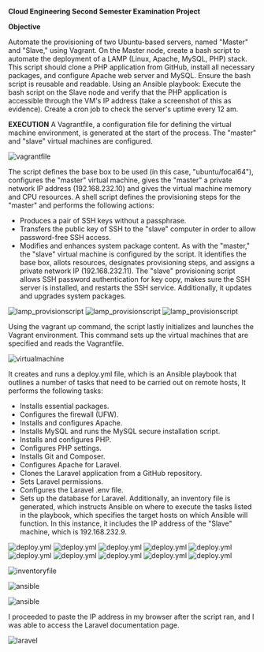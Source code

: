 **Cloud Engineering Second Semester Examination Project**

**Objective**

Automate the provisioning of two Ubuntu-based servers, named "Master" and "Slave," using Vagrant. On the Master node, create a bash script to automate the deployment of a LAMP (Linux, Apache, MySQL, PHP) stack. This script should clone a PHP application from GitHub, install all necessary packages, and configure Apache web server and MySQL. Ensure the bash script is reusable and readable.
Using an Ansible playbook:
Execute the bash script on the Slave node and verify that the PHP application is accessible through the VM's IP address (take a screenshot of this as evidence).
Create a cron job to check the server's uptime every 12 am.


**EXECUTION**
A Vagrantfile, a configuration file for defining the virtual machine environment, is generated at the start of the process. The "master" and "slave" virtual machines are configured.

![vagrantfile](vagrantproject.png)

The script defines the base box to be used (in this case, "ubuntu/focal64"), configures the "master" virtual machine, gives the "master" a private network IP address (192.168.232.10) and gives the virtual machine memory and CPU resources. A shell script defines the provisioning steps for the "master" and performs the following actions:
- Produces a pair of SSH keys without a passphrase.
- Transfers the public key of SSH to the "slave" computer in order to allow password-free SSH access.
- Modifies and enhances system package content.
As with the "master," the "slave" virtual machine is configured by the script. It identifies the base box, allots resources, designates provisioning steps, and assigns a private network IP (192.168.232.11). The "slave" provisioning script allows SSH password authentication for key copy, makes sure the SSH server is installed, and restarts the SSH service. Additionally, it updates and upgrades system packages.

![lamp_provisionscript](lamp_provision.sh1.png)
![lamp_provisionscript](lamp_provision.sh2.png)
![lamp_provisionscript](lamp_provision.sh3.png)

Using the vagrant up command, the script lastly initializes and launches the Vagrant environment. This command sets up the virtual machines that are specified and reads the Vagrantfile.

![virtualmachine](virtualbox_project.png)

It creates and runs a deploy.yml file, which is an Ansible playbook that outlines a number of tasks that need to be carried out on remote hosts, It performs the following tasks:
- Installs essential packages.
- Configures the firewall (UFW).
- Installs and configures Apache.
- Installs MySQL and runs the MySQL secure installation script.
- Installs and configures PHP.
- Configures PHP settings.
- Installs Git and Composer.
- Configures Apache for Laravel.
- Clones the Laravel application from a GitHub repository.
- Sets Laravel permissions.
- Configures the Laravel .env file.
- Sets up the database for Laravel. Additionally, an inventory file is generated, which instructs Ansible on where to execute the tasks listed in the playbook, which specifies the target hosts on which Ansible will function. In this instance, it includes the IP address of the "Slave" machine, which is 192.168.232.9. 

![deploy.yml](deploy.yml1.png)
![deploy.yml](deploy.yml2.png)
![deploy.yml](deploy.yml3.png)
![deploy.yml](deploy.yml4.png)
![deploy.yml](deploy.yml5.png)
![deploy.yml](deploy.yml6.png)
![deploy.yml](deploy.yml7.png)
![deploy.yml](deploy.yml8.png)
![deploy.yml](deploy.yml9.png)
![deploy.yml](deploy.yml10.png)

![inventoryfile](inventory.ym_project.png)

![ansible](project_ansible.png)

![ansible](palyabook_project.png)

I proceeded to paste the IP address in my browser after the script ran, and I was able to access the Laravel documentation page. 

![laravel](laravel_project.png)